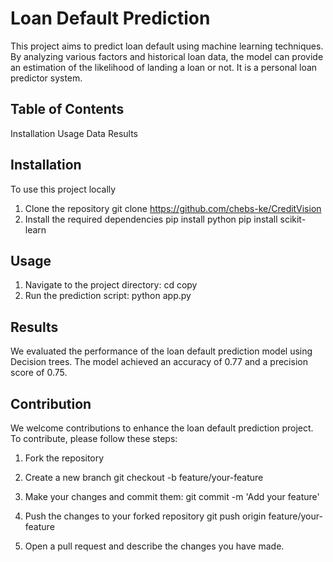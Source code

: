 # Loan Default Prediction

This project aims to predict loan default using machine learning techniques. By analyzing various factors and historical loan data, the model can provide an estimation of the likelihood of landing a loan or not.
It is a personal loan predictor system.

## Table of Contents

Installation
Usage
Data
Results


## Installation
To use this project locally

1. Clone the repository
     git clone https://github.com/chebs-ke/CreditVision
2. Install the required dependencies
     pip install python
     pip install scikit-learn

## Usage
1. Navigate to the project directory:
      cd copy
2. Run the prediction script:
     python app.py

## Results 
We evaluated the performance of the loan default prediction model using Decision trees. The model achieved an accuracy of  0.77 and a precision score of 0.75.

## Contribution
We welcome contributions to enhance the loan default prediction project. To contribute, please follow these steps:
 1. Fork the repository
    
 2. Create a new branch
    git checkout -b feature/your-feature
    
3. Make your changes and commit them:
   git commit -m 'Add your feature'
   
4. Push the changes to your forked repository
   git push origin feature/your-feature
   
5. Open a pull request and describe the changes you have made.
